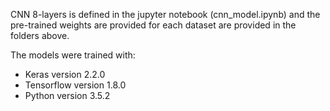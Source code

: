 CNN 8-layers is defined in the jupyter notebook (cnn_model.ipynb) and the pre-trained weights are provided for each dataset are provided in the folders above.

The models were trained with:
  - Keras version 2.2.0
  - Tensorflow version 1.8.0
  - Python version 3.5.2
